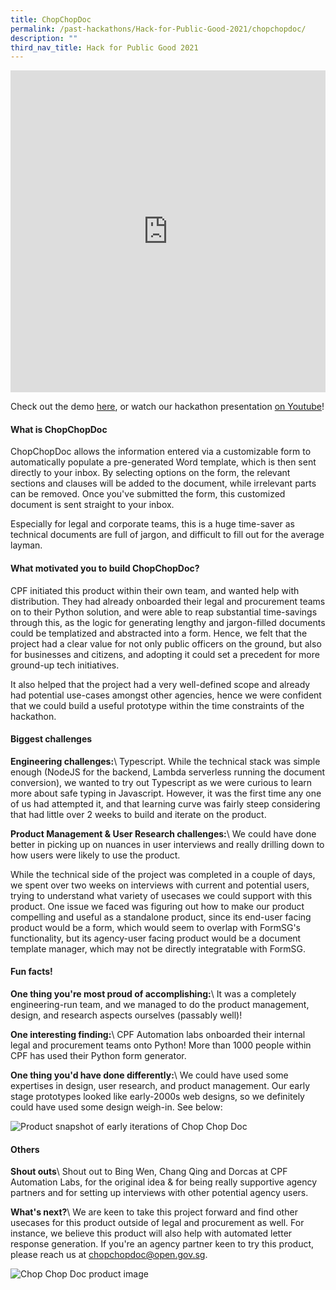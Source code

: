 ```yaml
---
title: ChopChopDoc
permalink: /past-hackathons/Hack-for-Public-Good-2021/chopchopdoc/
description: ""
third_nav_title: Hack for Public Good 2021
---
```

<iframe allowfullscreen="true" height="515" width="100%" frameborder="0" src="https://docs.google.com/presentation/d/e/2PACX-1vQgW4JMlHk4Md9z-idMP3tSM4g9ed7z_JoFuPKZy9RNJl_9Oz1MXZAotkalUvDRJ9tFRPPRR6s2V_H5/embed?start=false&amp;loop=false&amp;delayms=3000"></iframe> 

Check out the demo [here](https://go.gov.sg/chopchopdemo), or watch our hackathon presentation [on Youtube](https://www.youtube.com/embed/deJoieF0FHA)!

#### What is ChopChopDoc
ChopChopDoc allows the information entered via a customizable form to automatically populate a pre-generated Word template, which is then sent directly to your inbox. By selecting options on the form, the relevant sections and clauses will be added to the document, while irrelevant parts can be removed. Once you've submitted the form, this customized document is sent straight to your inbox. 

Especially for legal and corporate teams, this is a huge time-saver as technical documents are full of jargon, and difficult to fill out for the average layman. 

#### What motivated you to build ChopChopDoc?
CPF initiated this product within their own team, and wanted help with distribution. They had already onboarded their legal and procurement teams on to their Python solution, and were able to reap substantial time-savings through this, as the logic for generating lengthy and jargon-filled documents could be templatized and abstracted into a form. Hence, we felt that the project had a clear value for not only public officers on the ground, but also for businesses and citizens, and adopting it could set a precedent for more ground-up tech initiatives. 

It also helped that the project had a very well-defined scope and already had potential use-cases amongst other agencies, hence we were confident that we could build a useful prototype within the time constraints of the hackathon.

#### Biggest challenges
**Engineering challenges:**\\
Typescript. While the technical stack was simple enough (NodeJS for the backend, Lambda serverless running the document conversion), we wanted to try out Typescript as we were curious to learn more about safe typing in Javascript. However, it was the first time any one of us had attempted it, and that learning curve was fairly steep considering that had little over 2 weeks to build and iterate on the product.

**Product Management &amp; User Research challenges:**\\
We could have done better in picking up on nuances in user interviews and really drilling down to how users were likely to use the product. 

While the technical side of the project was completed in a couple of days, we spent over two weeks on interviews with current and potential users, trying to understand what variety of usecases we could support with this product. One issue we faced was figuring out how to make our product compelling and useful as a standalone product, since its end-user facing product would be a form, which would seem to overlap with FormSG's functionality, but its agency-user facing product would be a document template manager, which may not be directly integratable with FormSG. 

#### Fun facts!
**One thing you're most proud of accomplishing:**\\
It was a completely engineering-run team, and we managed to do the product management, design, and research aspects ourselves (passably well)!

**One interesting finding:**\\
CPF Automation labs onboarded their internal legal and procurement teams onto Python! More than 1000 people within CPF has used their Python form generator.

**One thing you'd have done differently:**\\
We could have used some expertises in design, user research, and product management. Our early stage prototypes looked like early-2000s web designs, so we definitely could have used some design weigh-in. See below:

![Product snapshot of early iterations of Chop Chop Doc](/images/chopchopdoc-initial.png)

#### Others
**Shout outs**\\
Shout out to Bing Wen, Chang Qing and Dorcas at CPF Automation Labs, for the original idea &amp; for being really supportive agency partners and for setting up interviews with other potential agency users.

**What's next?**\\
We are keen to take this project forward and find other usecases for this product outside of legal and procurement as well. For instance, we believe this product will also help with automated letter response generation. If you're an agency partner keen to try this product, please reach us at [chopchopdoc@open.gov.sg](mailto:chopchopdoc@open.gov.sg).



![Chop Chop Doc product image](/images/chopchopdocx_snapshot_updated.png)